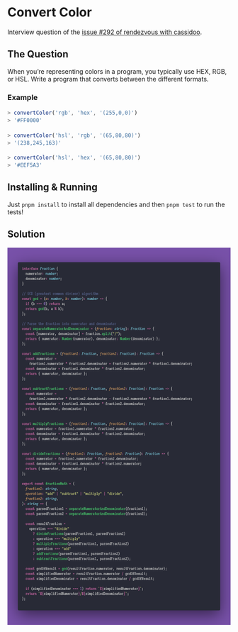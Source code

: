 # Convert Color

Interview question of the [issue #292 of rendezvous with cassidoo](https://buttondown.email/cassidoo/archive/8279/).

## The Question

When you’re representing colors in a program, you typically use HEX, RGB, or HSL.
Write a program that converts between the different formats.

### Example

```js
> convertColor('rgb', 'hex', '(255,0,0)')
> '#FF0000'

> convertColor('hsl', 'rgb', '(65,80,80)')
> '(238,245,163)'

> convertColor('hsl', 'hex', '(65,80,80)')
> '#EEF5A3'
```

## Installing & Running

Just `pnpm install` to install all dependencies and then `pnpm test` to run the tests!

## Solution

![Code Polaroid](./code-screenshot.png)
